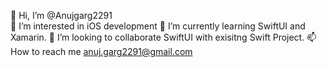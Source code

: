 👋 Hi, I’m @Anujgarg2291																				
👀 I’m interested in iOS development
🌱 I’m currently learning SwiftUI and Xamarin.
💞️ I’m looking to collaborate SwiftUI with exisitng Swift Project.
📫 How to reach me anuj.garg2291@gmail.com
